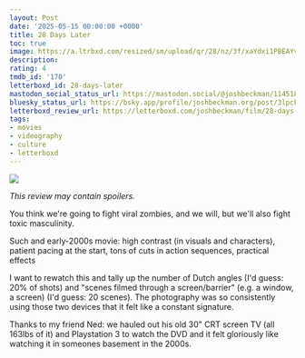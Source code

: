 ```yaml
---
layout: Post
date: '2025-05-15 00:00:00 +0000'
title: 28 Days Later
toc: true
image: https://a.ltrbxd.com/resized/sm/upload/qr/28/nz/3f/xaYdxi1PBEAYvqknvAmMPK5Eff3-0-600-0-900-crop.jpg?v=22d7237ed9
description:
rating: 4
tmdb_id: '170'
letterboxd_id: 28-days-later
mastodon_social_status_url: https://mastodon.social/@joshbeckman/114518719376588359
bluesky_status_url: https://bsky.app/profile/joshbeckman.org/post/3lpckwhj3u32n
letterboxd_review_url: https://letterboxd.com/joshbeckman/film/28-days-later/
tags:
- movies
- videography
- culture
- letterboxd
---
```


 <p><img src="https://a.ltrbxd.com/resized/sm/upload/qr/28/nz/3f/xaYdxi1PBEAYvqknvAmMPK5Eff3-0-600-0-900-crop.jpg?v=22d7237ed9"/></p> <p><em>This review may contain spoilers.</em></p> <p>You think we're going to fight viral zombies, and we will, but we'll also fight toxic masculinity.</p><p>Such and early-2000s movie: high contrast (in visuals and characters), patient pacing at the start, tons of cuts in action sequences, practical effects</p><p>I want to rewatch this and tally up the number of Dutch angles (I'd guess: 20% of shots) and "scenes filmed through a screen/barrier" (e.g. a window, a screen) (I'd guess: 20 scenes). The photography was so consistently using those two devices that it felt like a constant signature.</p><p>Thanks to my friend Ned: we hauled out his old 30" CRT screen TV (all 163lbs of it) and Playstation 3 to watch the DVD and it felt gloriously like watching it in someones basement in the 2000s.</p> 
